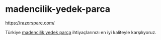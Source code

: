 # madencilik-yedek-parca
https://razorspare.com/


Türkiye [madencilik yedek parça](https://razorspare.com/) ihtiyaçlarınızı en iyi kaliteyle karşılıyoruz.
